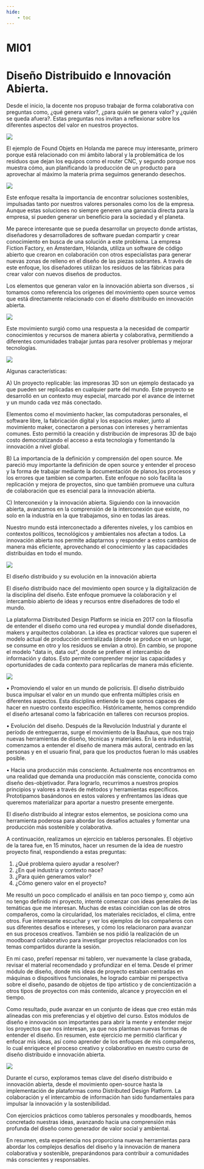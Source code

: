 ```yaml
---
hide:
    - toc
---
```


# MI01

# Diseño Distribuido e Innovación Abierta.


Desde el inicio, la docente nos propuso trabajar de forma colaborativa con preguntas como, ¿qué genera valor?, ¿para quién se genera valor? y ¿quién se queda afuera?. Estas preguntas nos invitan a reflexionar sobre los diferentes aspectos del valor en nuestros proyectos.


![](../images/min01/MI101.jpg)


El ejemplo de Found Objets en Holanda me parece muy interesante, primero porque está relacionado con mi ámbito laboral y la problemática de los residuos que dejan los equipos como el router CNC, y segundo porque nos muestra cómo, aun planificando la producción de un producto para aprovechar al máximo la materia prima seguimos generando desechos. 


![](../images/min01/open.jpg)


Este enfoque resalta la importancia de encontrar soluciones sostenibles, impulsadas tanto por nuestros valores personales como los de la empresa.
Aunque estas soluciones no siempre generen una ganancia directa para la empresa, sí pueden generar un beneficio para la sociedad y el planeta.


Me parece interesante que se pueda desarrollar un proyecto donde artistas, diseñadores y desarrolladores de software puedan compartir y crear conocimiento en busca de una solución a este problema. 
La empresa Fiction Factory, en Ámsterdam, Holanda, utiliza un software de código abierto que crearon en colaboración con otros especialistas para generar nuevas zonas de relleno en el diseño de las piezas sobrantes. A través de este enfoque, los diseñadores utilizan los residuos de las fábricas para crear valor con nuevos diseños de productos.



Los elementos que generan valor en la innovación abierta son diversos , si tomamos como referencia los orígenes del movimiento open source vemos que está directamente relacionado con el diseño distribuido en innovación abierta. 

 ![](../images/min01/MI105.jpg)

Este movimiento surgió como una respuesta a la necesidad de compartir conocimientos y recursos de manera abierta y colaborativa, permitiendo a diferentes comunidades trabajar juntas para resolver problemas y mejorar tecnologías.


![](../images/min01/MI102.jpg)



Algunas características:


A)	Un proyecto replicable: las impresoras 3D son un ejemplo destacado ya que pueden ser replicadas en cualquier parte del mundo. Este proyecto se desarrolló en un contexto muy especial, marcado por el avance de internet y un mundo cada vez más conectado. 

Elementos como el movimiento hacker, las computadoras personales, el software libre, la fabricación digital y los espacios maker, junto al movimiento maker, conectaron a personas con intereses y herramientas comunes. Esto permitió la creación y distribución de impresoras 3D de bajo costo democratizando el acceso a esta tecnología y fomentando la innovación a nivel global.


B)	La importancia de la definición y comprensión del open source.
 Me pareció muy importante la definición de open source y entender el proceso y la forma de trabajar mediante la documentación de planos,los procesos y los errores que tambien se comparten. 
 Este enfoque no solo facilita la replicación y mejora de proyectos, sino que también promueve una cultura de colaboración que es esencial para la innovación abierta.



C)	Interconexión y la innovación abierta.
 Siguiendo con la innovación abierta, avanzamos en la comprensión de la interconexión que existe, no solo en la industria en la que trabajamos, sino en todas las áreas.
 
 Nuestro mundo está interconectado a diferentes niveles, y los cambios en contextos políticos, tecnológicos y ambientales nos afectan a todos. La innovación abierta nos permite adaptarnos y responder a estos cambios de manera más eficiente, aprovechando el conocimiento y las capacidades distribuidas en todo el mundo.


![](../images/min01/MI104.jpg)


El diseño distribuido y su evolución en la innovación abierta


El diseño distribuido nace del movimiento open source y la digitalización de la disciplina del diseño. Este enfoque promueve la colaboración y el intercambio abierto de ideas y recursos entre diseñadores de todo el mundo.


La plataforma Distributed Design Platform se inicia en 2017 con la filosofía de entender el diseño como una red europea y mundial donde diseñadores, makers y arquitectos colaboran. La idea es practicar valores que superen el modelo actual de producción centralizada (donde se produce en un lugar, se consume en otro y los residuos se envían a otro). En cambio, se propone el modelo "data in, data out", donde se prefiere el intercambio de información y datos. Esto permite comprender mejor las capacidades y oportunidades de cada contexto para replicarlas de manera más eficiente.


![](../images/min01/MI103.jpg)


•	Promoviendo el valor en un mundo de policrisis.
 El diseño distribuido busca impulsar el valor en un mundo que enfrenta múltiples crisis en diferentes aspectos. Esta disciplina entiende lo que somos capaces de hacer en nuestro contexto específico. Históricamente, hemos comprendido el diseño artesanal como la fabricación en talleres con recursos propios.


•	Evolución del diseño.
 Después de la Revolución Industrial y durante el período de entreguerras, surge el movimiento de la Bauhaus, que nos trajo nuevas herramientas de diseño, técnicas y materiales. En la era industrial, comenzamos a entender el diseño de manera más autoral, centrado en las personas y en el usuario final, para que los productos fueran lo más usables posible.


•	Hacia una producción más consciente.
 Actualmente nos encontramos en una realidad que demanda una producción más consciente, conocida como diseño des-objetivador. Para lograrlo, recurrimos a nuestros propios principios y valores a través de métodos y herramientas específicos. Prototipamos basándonos en estos valores y enfrentamos las ideas que queremos materializar para aportar a nuestro presente emergente.


El diseño distribuido al integrar estos elementos, se posiciona como una herramienta poderosa para abordar los desafíos actuales  y fomentar una producción más sostenible y colaborativa.



A continuación, realizamos un ejercicio en tableros personales. El objetivo de la tarea fue, en 15 minutos, hacer un resumen de la idea de nuestro proyecto final, respondiendo a estas preguntas:
1)	¿Qué problema quiero ayudar a resolver?
2)	¿En qué industria y contexto nace?
3)	¿Para quién generamos valor?
4)	¿Cómo genero valor en el proyecto?


Me resultó un poco complicado el análisis en tan poco tiempo y, como aún no tengo definido mi proyecto, intenté comenzar con ideas generales de las temáticas que me interesan. Muchas de estas coincidían con las de otros compañeros, como la circularidad, los materiales reciclados, el clima, entre otros.
Fue interesante escuchar y ver los ejemplos de los compañeros con sus diferentes desafíos e intereses, y cómo los relacionaron para avanzar en sus procesos creativos.
También  se nos pidió la realización de un moodboard colaborativo para investigar proyectos relacionados con los temas compartidos durante la sesión.


En mi caso, preferí repensar mi tablero, ver nuevamente la clase grabada, revisar el material recomendado y profundizar en el tema. Desde el primer módulo de diseño, donde mis ideas de proyecto estaban centradas en máquinas o dispositivos funcionales, he logrado cambiar mi perspectiva sobre el diseño, pasando de objetos de tipo artístico y de concientización a otros tipos de proyectos con más contenido, alcance y proyección en el tiempo.


Como resultado, pude avanzar en un conjunto de ideas que creo están más alineadas con mis preferencias y el objetivo del curso. Estos módulos de diseño e innovación son importantes para abrir la mente y entender mejor los proyectos que nos interesan, ya que nos plantean nuevas formas de entender el diseño.
En resumen, este ejercicio me permitió clarificar y enfocar mis ideas, así como aprender de los enfoques de mis compañeros, lo cual enriquece el proceso creativo y colaborativo en nuestro curso de diseño distribuido e innovación abierta.


![](../images/min01/MI107.jpg)


Durante el curso, exploramos temas clave del diseño distribuido e innovación abierta, desde el movimiento open-source hasta la implementación de plataformas como Distributed Design Platform. La colaboración y el intercambio de información han sido fundamentales para impulsar la innovación y la sostenibilidad.

Con ejercicios prácticos como tableros personales y moodboards, hemos concretado nuestras ideas, avanzando hacia una comprensión más profunda del diseño como generador de valor social y ambiental.

En resumen, esta experiencia nos proporciona nuevas herramientas para abordar los complejos desafíos del diseño y la innovación de manera colaborativa y sostenible, preparándonos para contribuir a comunidades más conscientes y responsables.